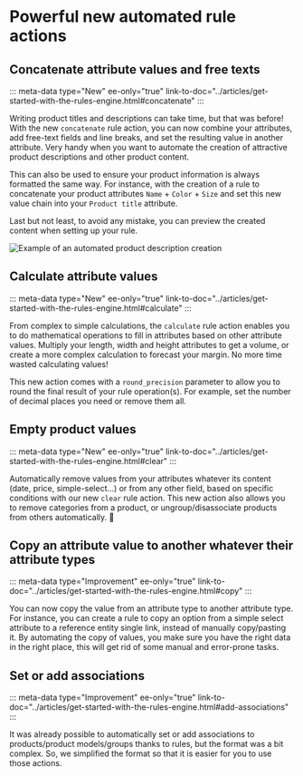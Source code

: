 # Powerful new automated rule actions

## Concatenate attribute values and free texts
::: meta-data type="New" ee-only="true" link-to-doc="../articles/get-started-with-the-rules-engine.html#concatenate"
:::

Writing product titles and descriptions can take time, but that was before! With the new `concatenate` rule action, you can now combine your attributes, add free-text fields and line breaks, and set the resulting value in another attribute. Very handy when you want to automate the creation of attractive product descriptions and other product content.

This can also be used to ensure your product information is always formatted the same way. For instance, with the creation of a rule to concatenate your product attributes `Name` + `Color` + `Size` and set this new value chain into your `Product title` attribute.

Last but not least, to avoid any mistake, you can preview the created content when setting up your rule.

![Example of an automated product description creation](../img/automated-product-description-with-rules.png)

## Calculate attribute values
::: meta-data type="New" ee-only="true" link-to-doc="../articles/get-started-with-the-rules-engine.html#calculate"
:::

From complex to simple calculations, the `calculate` rule action enables you to do mathematical operations to fill in attributes based on other attribute values. Multiply your length, width and height attributes to get a volume, or create a more complex calculation to forecast your margin. No more time wasted calculating values!

This new action comes with a `round_precision` parameter to allow you to round the final result of your rule operation(s). For example, set the number of decimal places you need or remove them all.

## Empty product values
::: meta-data type="New" ee-only="true" link-to-doc="../articles/get-started-with-the-rules-engine.html#clear"
:::

Automatically remove values from your attributes whatever its content (date, price, simple-select...) or from any other field, based on specific conditions with our new `clear` rule action. This new action also allows you to remove categories from a product, or ungroup/disassociate products from others automatically. :rocket:

## Copy an attribute value to another whatever their attribute types
::: meta-data type="Improvement" ee-only="true" link-to-doc="../articles/get-started-with-the-rules-engine.html#copy"
:::

You can now copy the value from an attribute type to another attribute type. For instance, you can create a rule to copy an option from a simple select attribute to a reference entity single link, instead of manually copy/pasting it. By automating the copy of values, you make sure you have the right data in the right place, this will get rid of some manual and error-prone tasks.

## Set or add associations
::: meta-data type="Improvement" ee-only="true" link-to-doc="../articles/get-started-with-the-rules-engine.html#add-associations"
:::

It was already possible to automatically set or add associations to products/product models/groups thanks to rules, but the format was a bit complex. So, we simplified the format so that it is easier for you to use those actions.
